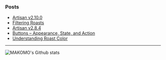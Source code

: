 ### Posts

<!-- BLOG-POST-LIST:START -->
- [Artisan v2.10.0](https://artisan-roasterscope.blogspot.com/2023/11/artisan-v2100.html)
- [Filtering Roasts](https://doc.artisan.plus/updates/filtering-roasts/)
- [Artisan v2.8.4](https://artisan-roasterscope.blogspot.com/2023/06/artisan-v284.html)
- [Buttons – Appearance, State, and Action](https://artisan-roasterscope.blogspot.com/2023/06/buttons-appearance-state-and-action.html)
- [Understanding Roast Color](https://artisan-roasterscope.blogspot.com/2023/03/understanding-roast-color.html)
<!-- BLOG-POST-LIST:END -->

---

<img align="left" alt="MAKOMO's Github stats" src="https://github-readme-stats.vercel.app/api?username=MAKOMO&show_icons=true&hide_border=true&count_private=true" />
